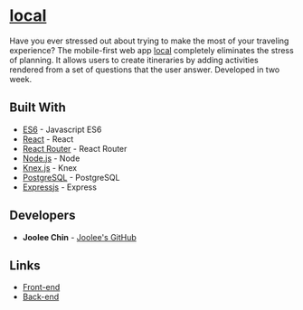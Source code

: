 # [local](http://local-app.surge.sh/) 
Have you ever stressed out about trying to make the most of your traveling experience? The mobile-first web app [local](http://local-app.surge.sh/) completely eliminates the stress of planning. It allows users to create itineraries by adding activities rendered from a set of questions that the user answer.
Developed in two week.
## Built With 
* [ES6](http://es6-features.org/) - Javascript ES6 
* [React](https://reactjs.org/) - React 
* [React Router](https://github.com/ReactTraining/react-router) - React Router
* [Node.js](https://nodejs.org/en/) - Node 
* [Knex.js](http://knexjs.org/) - Knex 
* [PostgreSQL](https://www.postgresql.org/) - PostgreSQL 
* [Expressjs](https://expressjs.com/) - Express 

## Developers 
* **Joolee Chin** - [Joolee's GitHub](https://github.com/jooleechin) 
## Links 
* [Front-end](https://github.com/jooleechin/local-frontend) 
* [Back-end](https://github.com/jooleechin/local-backend)
